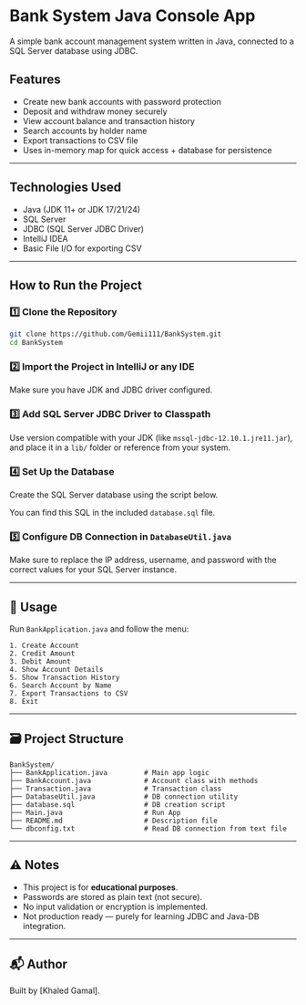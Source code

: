 
#  Bank System Java Console App

A simple bank account management system written in Java, connected to a SQL Server database using JDBC.

## Features

-  Create new bank accounts with password protection
-  Deposit and withdraw money securely
-  View account balance and transaction history
-  Search accounts by holder name
-  Export transactions to CSV file
-  Uses in-memory map for quick access + database for persistence

---

##  Technologies Used

- Java (JDK 11+ or JDK 17/21/24)
- SQL Server
- JDBC (SQL Server JDBC Driver)
- IntelliJ IDEA
- Basic File I/O for exporting CSV

---

##  How to Run the Project

### 1️⃣ Clone the Repository

```bash
git clone https://github.com/Gemii111/BankSystem.git
cd BankSystem
```

### 2️⃣ Import the Project in IntelliJ or any IDE

Make sure you have JDK and JDBC driver configured.

### 3️⃣ Add SQL Server JDBC Driver to Classpath

Use version compatible with your JDK (like `mssql-jdbc-12.10.1.jre11.jar`), and place it in a `lib/` folder or reference from your system.

### 4️⃣ Set Up the Database

Create the SQL Server database using the script below.

You can find this SQL in the included `database.sql` file.

### 5️⃣ Configure DB Connection in `DatabaseUtil.java`

Make sure to replace the IP address, username, and password with the correct values for your SQL Server instance.


---

## 🧪 Usage

Run `BankApplication.java` and follow the menu:

```
1. Create Account
2. Credit Amount
3. Debit Amount
4. Show Account Details
5. Show Transaction History
6. Search Account by Name
7. Export Transactions to CSV
8. Exit
```

---

## 🗃️ Project Structure

```
BankSystem/
├── BankApplication.java         # Main app logic
├── BankAccount.java             # Account class with methods
├── Transaction.java             # Transaction class
├── DatabaseUtil.java            # DB connection utility
├── database.sql                 # DB creation script
├── Main.java                    # Run App
├── README.md                    # Description file
└── dbconfig.txt                 # Read DB connection from text file
```

---

## ⚠️ Notes

- This project is for **educational purposes**.
- Passwords are stored as plain text (not secure).
- No input validation or encryption is implemented.
- Not production ready — purely for learning JDBC and Java-DB integration.

---

## 📬 Author

Built by [Khaled Gamal].
